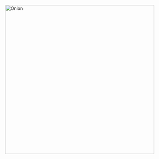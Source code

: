 <img width="481" alt="Onion" src="https://github.com/oguzevrensel/Onion-CQRS-Mediatr/assets/73538407/7e2ce82d-2030-4621-8208-7f3abbbc9155">
